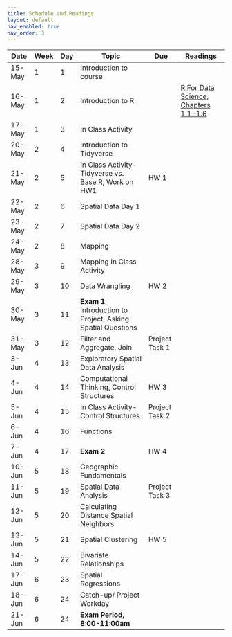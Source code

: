 ```yaml
---
title: Schedule and Readings
layout: default
nav_enabled: true
nav_order: 3
---
```


| Date   | Week | Day | Topic                                      | Due        | Readings        |
|--------|------|-----|--------------------------------------------|------------|-----------------|
| 15-May | 1    | 1   | Introduction to course                     |            |                 |
| 16-May | 1    | 2   | Introduction to R                          |            |   [R For Data Science, Chapters 1.1-1.6](https://r4ds.had.co.nz/introduction.html)             |
| 17-May | 1    | 3   | In Class Activity                          |            |                 |
| 20-May | 2    | 4   | Introduction to Tidyverse                  |            |                 |
| 21-May | 2    | 5   | In Class Activity- Tidyverse vs. Base R, Work on HW1 |HW 1       |                 |
| 22-May | 2    | 6   | Spatial Data Day 1                        |            |                 |
| 23-May | 2    | 7   | Spatial Data Day 2                        |            |                 |
| 24-May | 2    | 8   | Mapping                                    |            |                 |
| 28-May | 3    | 9   | Mapping In Class Activity                  |            |                 |
| 29-May | 3    | 10  | Data Wrangling                             |HW 2       |                 |
| 30-May | 3    | 11  | **Exam 1**, Introduction to Project, Asking Spatial Questions |            |                 |
| 31-May | 3    | 12  | Filter and Aggregate, Join                 |Project Task 1 |                 |
| 3-Jun  | 4    | 13  | Exploratory Spatial Data Analysis          |            |                 |
| 4-Jun  | 4    | 14  | Computational Thinking, Control Structures |HW 3       |                 |
| 5-Jun  | 4    | 15  | In Class Activity- Control Structures      |Project Task 2 |                 |
| 6-Jun  | 4    | 16  | Functions                                  |            |                 |
| 7-Jun  | 4    | 17  | **Exam 2**                                     |HW 4       |                 |
| 10-Jun | 5    | 18  | Geographic Fundamentals                    |            |                 |
| 11-Jun | 5    | 19  | Spatial Data Analysis                      |Project Task 3 |                 |
| 12-Jun | 5    | 20  | Calculating Distance Spatial Neighbors     |            |                 |
| 13-Jun | 5    | 21  | Spatial Clustering                         |HW 5       |                 |
| 14-Jun | 5    | 22  | Bivariate Relationships                    |            |                 |
| 17-Jun | 6    | 23  | Spatial Regressions                        |            |                 |
| 18-Jun | 6    | 24  | Catch-up/ Project Workday                  |            |                 |
| 21-Jun | 6    | 24  | **Exam Period, 8:00-11:00am**                  |            |                 |
